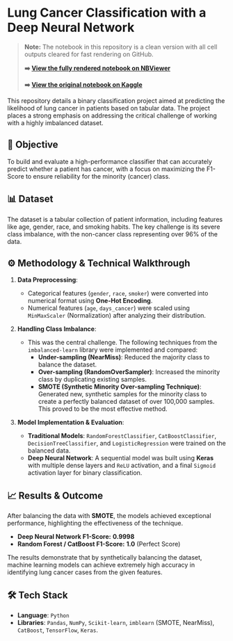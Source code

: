 # Lung Cancer Classification with a Deep Neural Network

> **Note:** The notebook in this repository is a clean version with all cell outputs cleared for fast rendering on GitHub.
>
> **➡️ [View the fully rendered notebook on NBViewer](https://nbviewer.org/github/shahrosek/lung-cancer-classification-deep-learning/blob/main/lung-cancer-prediction.ipynb)**
>
> **➡️ [View the original notebook on Kaggle](https://www.kaggle.com/code/shahrosek/lung-cancer-prediction)**

This repository details a binary classification project aimed at predicting the likelihood of lung cancer in patients based on tabular data. The project places a strong emphasis on addressing the critical challenge of working with a highly imbalanced dataset.

## 🎯 Objective
To build and evaluate a high-performance classifier that can accurately predict whether a patient has cancer, with a focus on maximizing the F1-Score to ensure reliability for the minority (cancer) class.

## 📊 Dataset
The dataset is a tabular collection of patient information, including features like age, gender, race, and smoking habits. The key challenge is its severe class imbalance, with the non-cancer class representing over 96% of the data.

## ⚙️ Methodology & Technical Walkthrough

1.  **Data Preprocessing**:
    * Categorical features (`gender`, `race`, `smoker`) were converted into numerical format using **One-Hot Encoding**.
    * Numerical features (`age`, `days_cancer`) were scaled using `MinMaxScaler` (Normalization) after analyzing their distribution.

2.  **Handling Class Imbalance**:
    * This was the central challenge. The following techniques from the `imbalanced-learn` library were implemented and compared:
        * **Under-sampling (NearMiss)**: Reduced the majority class to balance the dataset.
        * **Over-sampling (RandomOverSampler)**: Increased the minority class by duplicating existing samples.
        * **SMOTE (Synthetic Minority Over-sampling Technique)**: Generated new, synthetic samples for the minority class to create a perfectly balanced dataset of over 100,000 samples. This proved to be the most effective method.

3.  **Model Implementation & Evaluation**:
    * **Traditional Models**: `RandomForestClassifier`, `CatBoostClassifier`, `DecisionTreeClassifier`, and `LogisticRegression` were trained on the balanced data.
    * **Deep Neural Network**: A sequential model was built using **Keras** with multiple dense layers and `ReLU` activation, and a final `Sigmoid` activation layer for binary classification.

## 📈 Results & Outcome
After balancing the data with **SMOTE**, the models achieved exceptional performance, highlighting the effectiveness of the technique.

* **Deep Neural Network F1-Score:** **0.9998**
* **Random Forest / CatBoost F1-Score:** **1.0** (Perfect Score)

The results demonstrate that by synthetically balancing the dataset, machine learning models can achieve extremely high accuracy in identifying lung cancer cases from the given features.

## 🛠️ Tech Stack
* **Language**: `Python`
* **Libraries**: `Pandas`, `NumPy`, `Scikit-learn`, `imblearn` (SMOTE, NearMiss), `CatBoost`, `TensorFlow`, `Keras`.
